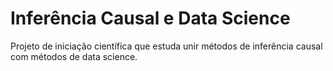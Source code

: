 # Inferência Causal e Data Science

Projeto de iniciação científica que estuda unir métodos de inferência causal com métodos de data science. 
